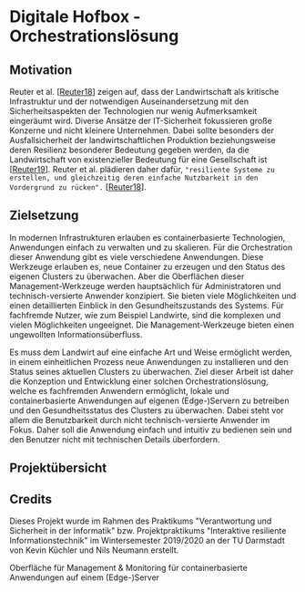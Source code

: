 # Digitale Hofbox - Orchestrationslösung
## Motivation
Reuter et al. [[Reuter18](https://dl.gi.de/bitstream/handle/20.500.12116/16930/Beitrag_330_final__a.pdf?sequence=1&isAllowed=y)] zeigen auf, dass der Landwirtschaft als kritische Infrastruktur und der notwendigen Auseinandersetzung mit den Sicherheitsaspekten der Technologien nur wenig Aufmerksamkeit eingeräumt wird. Diverse Ansätze der IT-Sicherheit fokussieren große Konzerne und nicht kleinere Unternehmen. Dabei sollte besonders der Ausfallsicherheit der landwirtschaftlichen Produktion beziehungsweise deren Resilienz besonderer Bedeutung gegeben werden, da die Landwirtschaft von existenzieller Bedeutung für eine Gesellschaft ist [[Reuter19](https://dl.gi.de/bitstream/handle/20.500.12116/23086/GIL_2019_Reuter_177-182.pdf?sequence=1&isAllowed=y)]. Reuter et al. plädieren daher dafür, `"resiliente Systeme zu erstellen, und gleichzeitig deren einfache Nutzbarkeit in den Vordergrund zu rücken".` [[Reuter18](https://dl.gi.de/bitstream/handle/20.500.12116/16930/Beitrag_330_final__a.pdf?sequence=1&isAllowed=y)].

## Zielsetzung
In modernen Infrastrukturen erlauben es containerbasierte Technologien, Anwendungen einfach zu verwalten und zu skalieren. Für die Orchestration dieser Anwendung gibt es viele verschiedene Anwendungen. Diese Werkzeuge erlauben es, neue Container zu erzeugen und den Status des eigenen Clusters zu überwachen. Aber die Oberflächen dieser Management-Werkzeuge werden hauptsächlich für Administratoren und technisch-versierte Anwender konzipiert. Sie bieten viele Möglichkeiten und einen detaillierten Einblick in den Gesundheitszustands des Systems. Für fachfremde Nutzer, wie zum Beispiel Landwirte, sind die komplexen und vielen Möglichkeiten ungeeignet. Die Management-Werkzeuge bieten einen ungewollten Informationsüberfluss.

Es muss dem Landwirt auf eine einfache Art und Weise ermöglicht werden, in einem einheitlichen Prozess neue Anwendungen zu installieren und den Status seines aktuellen Clusters zu überwachen. Ziel dieser Arbeit ist daher die Konzeption und Entwicklung einer solchen Orchestrationslösung, welche es fachfremden Anwendern ermöglicht, lokale und containerbasierte Anwendungen auf eigenen (Edge-)Servern zu betreiben und den Gesundheitsstatus des Clusters zu überwachen. Dabei steht vor allem die Benutzbarkeit durch nicht technisch-versierte Anwender im Fokus. Daher soll die Anwendung einfach und intuitiv zu bedienen sein und den Benutzer nicht mit technischen Details überfordern.

## Projektübersicht


## Credits
Dieses Projekt wurde im Rahmen des Praktikums "Verantwortung und Sicherheit in der Informatik" bzw. Projektpraktikums "Interaktive resiliente Informationstechnik" im Wintersemester 2019/2020 an der TU Darmstadt von Kevin Küchler und Nils Neumann erstellt.

Oberfläche für Management &amp; Monitoring für containerbasierte Anwendungen auf einem (Edge-)Server
